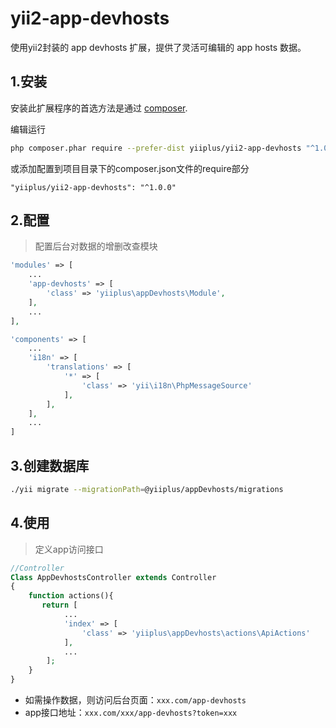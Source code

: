 yii2-app-devhosts
========================
使用yii2封装的 app devhosts 扩展，提供了灵活可编辑的 app hosts 数据。

1.安装
------------

安装此扩展程序的首选方法是通过 [composer](http://getcomposer.org/download/).

编辑运行

```bash
php composer.phar require --prefer-dist yiiplus/yii2-app-devhosts "^1.0.0"
```

或添加配置到项目目录下的composer.json文件的require部分

```
"yiiplus/yii2-app-devhosts": "^1.0.0"
```

2.配置
------------

> 配置后台对数据的增删改查模块
```php
'modules' => [
    ...
    'app-devhosts' => [
        'class' => 'yiiplus\appDevhosts\Module',
    ],
    ...
],

'components' => [
    ...
    'i18n' => [
        'translations' => [
            '*' => [
                'class' => 'yii\i18n\PhpMessageSource'
            ],
        ],
    ],
    ...
]
```

3.创建数据库
------------
```bash
./yii migrate --migrationPath=@yiiplus/appDevhosts/migrations
```

4.使用
------------
> 定义app访问接口
```php
//Controller
Class AppDevhostsController extends Controller
{
    function actions(){
       return [
            ...
            'index' => [
            	'class' => 'yiiplus\appDevhosts\actions\ApiActions'
            ],
            ...
        ];
    }
}

```

- 如需操作数据，则访问后台页面：`xxx.com/app-devhosts`
- app接口地址：`xxx.com/xxx/app-devhosts?token=xxx`

